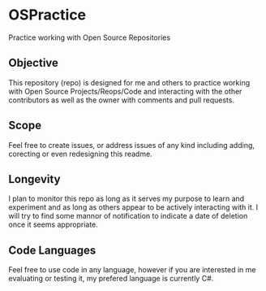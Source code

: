 # OSPractice
Practice working with Open Source Repositories

## Objective
This repository (repo) is designed for me and others to practice working with Open Source
Projects/Reops/Code and interacting with the other contributors as well as the owner with
comments and pull requests.

## Scope
Feel free to create issues, or address issues of any kind including adding, corecting or
even redesigning this readme.

## Longevity
I plan to monitor this repo as long as it serves my purpose to learn and experiment and 
as long as others appear to be actively interacting with it. I will try to find some mannor
of notification to indicate a date of deletion once it seems appropriate.

## Code Languages
Feel free to use code in any language, however if you are interested in me evaluating or
testing it, my prefered language is currently C#.
